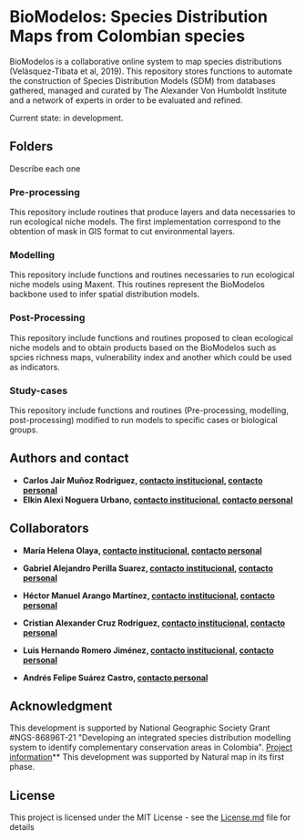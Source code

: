 # BioModelos: Species Distribution Maps from Colombian species

BioModelos is a collaborative online system to map species distributions (Velásquez-Tibata et al, 2019). This repository stores functions to automate the construction of Species Distribution Models (SDM) from databases gathered, managed and curated by The Alexander Von Humboldt Institute and a network of experts in order to be evaluated and refined.

Current state: in development.

## Folders

Describe each one

### Pre-processing
This repository include routines that produce layers and data necessaries to run ecological niche models. The first implementation correspond to the obtention of mask in GIS format to cut environmental layers.

### Modelling
This repository include functions and routines necessaries to run ecological niche models using Maxent. This routines represent the BioModelos backbone used to infer spatial distribution models.

### Post-Processing
This repository include functions and routines proposed to clean ecological niche models and to obtain products based on the BioModelos such as spcies richness maps, vulnerability index and another which could be used as indicators. 

### Study-cases
This repository include functions and routines (Pre-processing, modelling, post-processing) modified to run models to specific cases or biological groups.

## Authors and contact

* **Carlos Jair Muñoz Rodriguez, [contacto institucional](mailto:cmunoz@humboldt.org.co), [contacto personal](mailto:cmunozbiol@gmail.com)**
* **Elkin Alexi Noguera Urbano, [contacto institucional](mailto:enoguera@humboldt.org.co), [contacto personal](mailto:elkalexno@gmail.com)**

## Collaborators

* **María Helena Olaya, [contacto institucional](mailto:molaya@humboldt.org.co ), [contacto personal](mailto:olaya42@gmail.com)**

* **Gabriel Alejandro Perilla Suarez, [contacto institucional](mailto:gperilla@humboldt.org.co), [contacto personal](mailto:thealejandroperilla@gmail.com)**

* **Héctor Manuel Arango Martínez, [contacto institucional](mailto:harango@humboldt.org.co), [contacto personal](hma9327@gmail.com)**

* **Cristian Alexander Cruz Rodriguez, [contacto institucional](mailto:ccruz@humboldt.org.co), [contacto personal](cruzrodriguezcristian@gmail.com)**

* **Luis Hernando Romero Jiménez, [contacto institucional](mailto:lromero@humboldt.org.co), [contacto personal](mailto:lhromeroj@gmail.com)**

* **Andrés Felipe Suárez Castro, [contacto personal](mailto:felipesuarezca@gmail.com)**

## Acknowledgment

This development is supported by National Geographic Society Grant #NGS-86896T-21 "Developing an integrated species distribution modelling system to identify complementary conservation areas in Colombia". [Project information](https://explorer-directory.nationalgeographic.org/elkin-a-noguera-urbano)**
This development was supported by Natural map in its first phase.

## License

This project is licensed under the MIT License - see the [License.md](License.md) file for details

